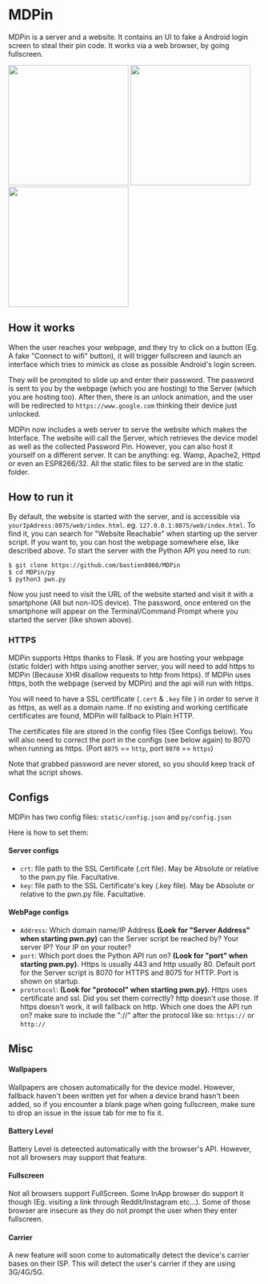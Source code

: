 # MDPin
MDPin is a server and a website. It contains an UI to fake a Android login screen to steal their pin code. It works via a web browser, by going fullscreen.

<p float="left">
  <img src="https://user-images.githubusercontent.com/26277763/108247440-90746d80-714a-11eb-8fa2-265f371a11b6.png" width="240" />
  <img src="https://user-images.githubusercontent.com/26277763/108247444-910d0400-714a-11eb-80b8-0d5e15f0c17e.png" width="240" /> 
  <img src="https://user-images.githubusercontent.com/26277763/108247446-91a59a80-714a-11eb-848a-da732dde1000.png" width="240" />
</p>

## How it works

When the user reaches your webpage, and they try to click on a button (Eg. A fake "Connect to wifi" button), it will trigger fullscreen and launch an interface which tries to mimick as close as possible Android's login screen.

They will be prompted to slide up and enter their password. The password is sent to you by the webpage (which you are hosting) to the Server (which you are hosting too). After then, there is an unlock animation, and the user will be redirected to `https://www.google.com` thinking their device just unlocked.

MDPin now includes a web server to serve the website which makes the Interface. The website will call the Server, which retrieves the device model as well as the collected Password Pin. However, you can also host it yourself on a different server. It can be anything: eg. Wamp, Apache2, Httpd or even an ESP8266/32. All the static files to be served are in the static folder.

## How to run it

By default, the website is started with the server, and is accessible via `yourIpAdress:8075/web/index.html`. eg. `127.0.0.1:8075/web/index.html`. To find it, you can search for "Website Reachable" when starting up the server script. If you want to, you can host the webpage somewhere else, like described above. To start the server with the Python API you need to run: 

```
$ git clone https://github.com/bastien8060/MDPin
$ cd MDPin/py
$ python3 pwn.py
```

Now you just need to visit the URL of the website started and visit it with a smartphone (All but non-IOS device). The password, once entered on the smartphone will appear on the Terminal/Command Prompt where you started the server (like shown above).
### HTTPS
MDPin supports Https thanks to Flask. If you are hosting your webpage (static folder) with https using another server, you will need to add https to MDPin (Because XHR disallow requests to http from https). If MDPin uses https, both the webpage (served by MDPin) and the api will run with https.

You will need to have a SSL certificate (`.cert` & `.key` file ) in order to serve it as https, as well as a domain name. If no existing and working certificate certificates are found, MDPin will fallback to Plain HTTP.

The certificates file are stored in the config files (See Configs below). You will also need to correct the port in the configs (see below again) to 8070 when running as https. (Port `8075` == `http`, port `8070` == `https`)

Note that grabbed password are never stored, so you should keep track of what the script shows.

## Configs

MDPin has two config files: `static/config.json` and `py/config.json`

Here is how to set them:

#### Server configs

- `crt`: file path to the SSL Certificate (.crt file). May be Absolute or relative to the pwn.py file. Facultative.
- `key`: file path to the SSL Certificate's key (.key file). May be Absolute or relative to the pwn.py file. Facultative.

#### WebPage configs

- `Address`: Which domain name/IP Address **(Look for "Server Address" when starting pwn.py)** can the Server script be reached by? Your server IP? Your IP on your router?
- `port`: Which port does the Python API run on? **(Look for "port" when starting pwn.py).** Https is usually 443 and http usually 80. Default port for the Server script is 8070 for HTTPS and 8075 for HTTP. Port is shown on startup.
- `prototocol`: **(Look for "protocol" when starting pwn.py).** Https uses certificate and ssl. Did you set them correctly? http doesn't use those. If https doesn't work, it will fallback on http. Which one does the API run on? make sure to include the "://" after the protocol like so: `https://` or `http://`

## Misc

#### Wallpapers

Wallpapers are chosen automatically for the device model. However, fallback haven't been written yet for when a device brand hasn't been added, so if you encounter a blank page when going fullscreen, make sure to drop an issue in the issue tab for me to fix it.

#### Battery Level

Battery Level is deteected automatically with the browser's API. However, not all browsers may support that feature.


#### Fullscreen

Not all browsers support FullScreen. Some InApp browser do support it though (Eg. visiting a link through Reddit/Instagram etc...). Some of those browser are insecure as they do not prompt the user when they enter fullscreen.
#### Carrier

A new feature will soon come to automatically detect the device's carrier bases on their ISP. This will detect the user's carrier if they are using 3G/4G/5G.
